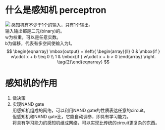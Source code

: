 # 什么是感知机 perceptron

![](http://neuralnetworksanddeeplearning.com/images/tikz0.png)
感知机有不少于1个的输入，只有1个输出。  
输入输出都是二元(binary)的。  
w为权重，可以是任意实数。  
b为偏移，代表有多空间使输入为1。  
$$
\begin{eqnarray}
  \mbox{output} = \left\{ 
    \begin{array}{ll} 
      0 & \mbox{if } w\cdot x + b \leq 0 \\
      1 & \mbox{if } w\cdot x + b > 0
    \end{array}
  \right.
\tag{2}\end{eqnarray}
$$

# 感知机的作用

1. 做决策  
2. 实现NAND gate  
用感知机组成的网络，可以利用NAND gate的性质表达任意的circuit。  
但感知机和NAND gate比，它能自动调参，即具有学习能力。  
将具有学习能力的感知机组成网络，可以实现比传统的circuit更复杂的东西。